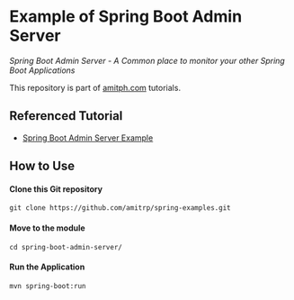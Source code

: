 # Example of Spring Boot Admin Server
_Spring Boot Admin Server - A Common place to monitor your other Spring Boot Applications_


This repository is part of [amitph.com](https://www.amitph.com/) tutorials.

## Referenced Tutorial
- [Spring Boot Admin Server Example](https://www.amitph.com/spring-boot-admin-server/)

## How to Use

#### Clone this Git repository

```
git clone https://github.com/amitrp/spring-examples.git
```

#### Move to the module
```
cd spring-boot-admin-server/
```

#### Run the Application
```
mvn spring-boot:run
```